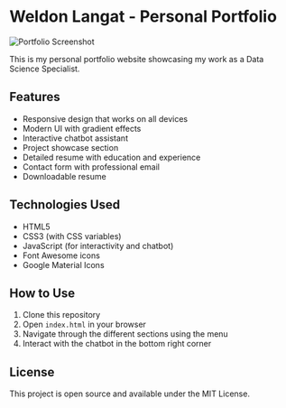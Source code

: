 # Weldon Langat - Personal Portfolio

![Portfolio Screenshot](./screenshot.png)

This is my personal portfolio website showcasing my work as a Data Science Specialist.

## Features

- Responsive design that works on all devices
- Modern UI with gradient effects
- Interactive chatbot assistant
- Project showcase section
- Detailed resume with education and experience
- Contact form with professional email
- Downloadable resume

## Technologies Used

- HTML5
- CSS3 (with CSS variables)
- JavaScript (for interactivity and chatbot)
- Font Awesome icons
- Google Material Icons

## How to Use

1. Clone this repository
2. Open `index.html` in your browser
3. Navigate through the different sections using the menu
4. Interact with the chatbot in the bottom right corner

## License

This project is open source and available under the MIT License.
